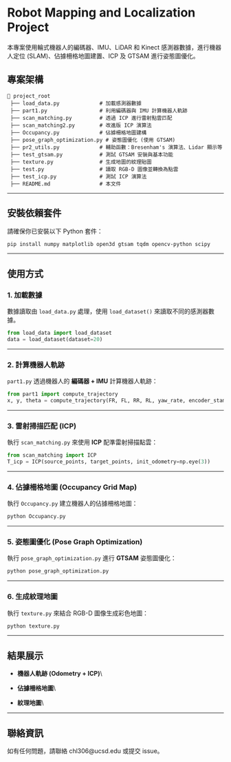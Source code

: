 # **Robot Mapping and Localization Project**

本專案使用輪式機器人的編碼器、IMU、LiDAR 和 Kinect 感測器數據，進行機器人定位 (SLAM)、佔據柵格地圖建置、ICP 及 GTSAM 進行姿態圖優化。

## **專案架構**

```
📂 project_root
 ├── load_data.py             # 加載感測器數據
 ├── part1.py                 # 利用編碼器與 IMU 計算機器人軌跡
 ├── scan_matching.py         # 透過 ICP 進行雷射點雲匹配
 ├── scan_matching2.py        # 改進版 ICP 演算法
 ├── Occupancy.py             # 佔據柵格地圖建構
 ├── pose_graph_optimization.py # 姿態圖優化 (使用 GTSAM)
 ├── pr2_utils.py             # 輔助函數：Bresenham's 演算法、Lidar 顯示等
 ├── test_gtsam.py            # 測試 GTSAM 安裝與基本功能
 ├── texture.py               # 生成地圖的紋理貼圖
 ├── test.py                  # 讀取 RGB-D 圖像並轉換為點雲
 ├── test_icp.py              # 測試 ICP 演算法
 ├── README.md                # 本文件
```

---

## **安裝依賴套件**

請確保你已安裝以下 Python 套件：

```bash
pip install numpy matplotlib open3d gtsam tqdm opencv-python scipy
```

---

## **使用方式**

### 1. 加載數據

數據讀取由 `load_data.py` 處理，使用 `load_dataset()` 來讀取不同的感測器數據。

```python
from load_data import load_dataset
data = load_dataset(dataset=20)
```

---

### 2. 計算機器人軌跡

`part1.py` 透過機器人的 **編碼器 + IMU** 計算機器人軌跡：

```python
from part1 import compute_trajectory
x, y, theta = compute_trajectory(FR, FL, RR, RL, yaw_rate, encoder_stamps, imu_stamps)
```

---

### 3. 雷射掃描匹配 (ICP)

執行 `scan_matching.py` 來使用 **ICP** 配準雷射掃描點雲：

```python
from scan_matching import ICP
T_icp = ICP(source_points, target_points, init_odometry=np.eye(3))
```

---

### 4. 佔據柵格地圖 (Occupancy Grid Map)

執行 `Occupancy.py` 建立機器人的佔據柵格地圖：

```bash
python Occupancy.py
```

---

### 5. 姿態圖優化 (Pose Graph Optimization)

執行 `pose_graph_optimization.py` 進行 **GTSAM** 姿態圖優化：

```bash
python pose_graph_optimization.py
```

---

### 6. 生成紋理地圖

執行 `texture.py` 來結合 RGB-D 圖像生成彩色地圖：

```bash
python texture.py
```

---

## **結果展示**

- **機器人軌跡 (Odometry + ICP)**\


- **佔據柵格地圖**\


- **紋理地圖**\


---

## **聯絡資訊**

如有任何問題，請聯絡 chl306\@ucsd.edu 或提交 issue。

